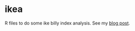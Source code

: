 # ikea

R files to do some ike billy index analysis. See my [blog post](https://longhowlam.wordpress.com/2017/03/17/because-its-friday-the-ikea-billy-index/).